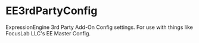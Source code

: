 EE3rdPartyConfig
================

ExpressionEngine 3rd Party Add-On Config settings. For use with things like FocusLab LLC's EE Master Config.
